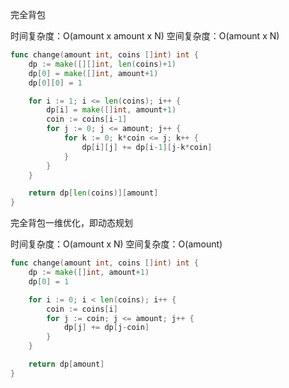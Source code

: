 完全背包

时间复杂度：O(amount x amount x N)
空间复杂度：O(amount x N)

```Go
func change(amount int, coins []int) int {
    dp := make([][]int, len(coins)+1)
    dp[0] = make([]int, amount+1)
    dp[0][0] = 1

    for i := 1; i <= len(coins); i++ {
        dp[i] = make([]int, amount+1)
        coin := coins[i-1]
        for j := 0; j <= amount; j++ {
	        for k := 0; k*coin <= j; k++ {
			    dp[i][j] += dp[i-1][j-k*coin]     
	        }
        }
    }

    return dp[len(coins)][amount]
}
```



完全背包一维优化，即动态规划

时间复杂度：O(amount x N)
空间复杂度：O(amount)

```Go
func change(amount int, coins []int) int {
    dp := make([]int, amount+1)
    dp[0] = 1

    for i := 0; i < len(coins); i++ {
        coin := coins[i]
        for j := coin; j <= amount; j++ {
            dp[j] += dp[j-coin]
        }
    }

    return dp[amount]
}
```